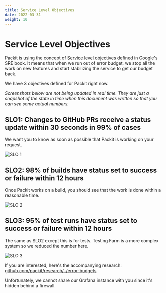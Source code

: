 ```yaml
---
title: Service Level Objectives
date: 2022-03-31
weight: 10
---
```


# Service Level Objectives

Packit is using the concept of [Service level
objectives](https://sre.google/sre-book/service-level-objectives/) defined in
Google's SRE book. It means that when we run out of error budget, we stop all
the work on new features and start stabilizing the service to get our budget back.

We have 3 objectives defined for Packit right now.

*Screenshots below are not being updated in real time. They are just a snapshot
of the state in time when this document was written so that you can see some
actual numbers.*

## SLO1: Changes to GitHub PRs receive a status update within 30 seconds in 99% of cases

We want you to know as soon as possible that Packit is working on your request.

![SLO 1](/images/slo1.png)

## SLO2: 98% of builds have status set to success or failure within 12 hours

Once Packit works on a build, you should see that the work is done within a
reasonable time.

![SLO 2](/images/slo2.png)


## SLO3: 95% of test runs have status set to success or failure within 12 hours

The same as SLO2 except this is for tests. Testing Farm is a more complex
system so we reduced the number here.

![SLO 3](/images/slo3.png)

If you are interested, here's the accompanying research:
[github.com/packit/research/../error-budgets](https://github.com/packit/research/tree/main/error-budgets)

Unfortunately, we cannot share our Grafana instance with you since it's hidden
behind a firewall.
